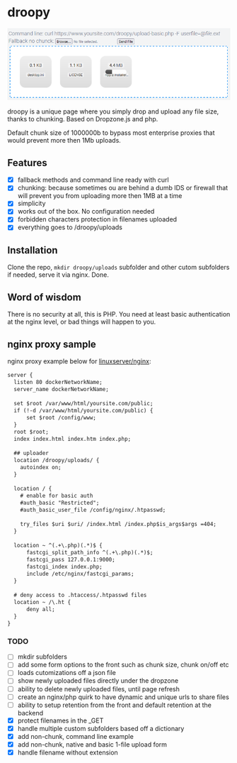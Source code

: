 # droopy
![drop files here](assets/front1.png)

droopy is a unique page where you simply drop and upload any file size, thanks to chunking. Based on Dropzone.js and php.

Default chunk size of 1000000b to bypass most enterprise proxies that would prevent more then 1Mb uploads.

## Features

- [x] fallback methods and command line ready with curl
- [x] chunking: because sometimes ou are behind a dumb IDS or firewall that will prevent you from uploading more then 1MB at a time
- [x] simplicity
- [x] works out of the box. No configuration needed
- [x] forbidden characters protection in filenames uploaded
- [x] everything goes to /droopy/uploads

## Installation

Clone the repo, `mkdir droopy/uploads` subfolder and other cutom subfolders if needed, serve it via nginx. Done.

## Word of wisdom

There is no security at all, this is PHP. You need at least basic authentication at the nginx level, or bad things will happen to you.

## nginx proxy sample

nginx proxy example below for [linuxserver/nginx](https://docs.linuxserver.io/images/docker-nginx):
```
server {
  listen 80 dockerNetworkName;
  server_name dockerNetworkName;

  set $root /var/www/html/yoursite.com/public;
  if (!-d /var/www/html/yoursite.com/public) {
      set $root /config/www;
  }
  root $root;
  index index.html index.htm index.php;

  ## uploader
  location /droopy/uploads/ {
    autoindex on;
  }

  location / {
    # enable for basic auth
    #auth_basic "Restricted";
    #auth_basic_user_file /config/nginx/.htpasswd;

    try_files $uri $uri/ /index.html /index.php$is_args$args =404;
  }

  location ~ ^(.+\.php)(.*)$ {
      fastcgi_split_path_info ^(.+\.php)(.*)$;
      fastcgi_pass 127.0.0.1:9000;
      fastcgi_index index.php;
      include /etc/nginx/fastcgi_params;
  }

  # deny access to .htaccess/.htpasswd files
  location ~ /\.ht {
      deny all;
  }
}
```

### TODO
- [ ] mkdir subfolders
- [ ] add some form options to the front such as chunk size, chunk on/off etc
- [ ] loads cutomizations off a json file
- [ ] show newly uploaded files directly under the dropzone
- [ ] ability to delete newly uploaded files, until page refresh
- [ ] create an nginx/php quirk to have dynamic and unique urls to share files
- [ ] ability to setup retention from the front and default retention at the backend
- [x] protect filenames in the _GET
- [x] handle multiple custom subfolders based off a dictionary
- [x] add non-chunk, command line example
- [x] add non-chunk, native and basic 1-file upload form
- [x] handle filename without extension
